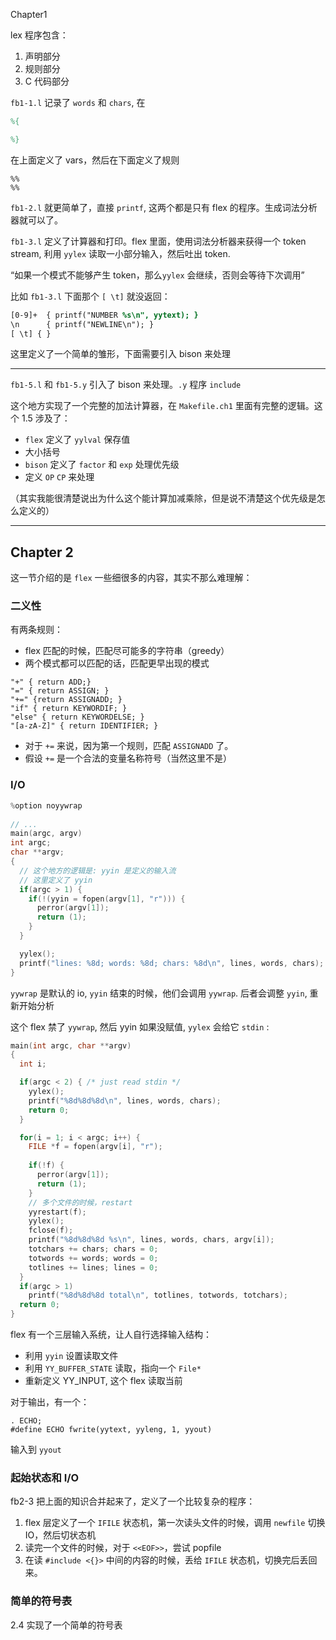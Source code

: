 Chapter1

lex 程序包含：

1. 声明部分
2. 规则部分
3. C 代码部分

`fb1-1.l`  记录了 `words` 和 `chars`, 在 

```lex
%{

%}
```

在上面定义了 vars，然后在下面定义了规则

```
%%
%%
```

`fb1-2.l` 就更简单了，直接 `printf`, 这两个都是只有 flex 的程序。生成词法分析器就可以了。

`fb1-3.l` 定义了计算器和打印。flex 里面，使用词法分析器来获得一个 token stream, 利用 `yylex` 读取一小部分输入，然后吐出 token.

“如果一个模式不能够产生 token，那么`yylex` 会继续，否则会等待下次调用”

比如  `fb1-3.l` 下面那个 `[ \t]` 就没返回：

```lex
[0-9]+	{ printf("NUMBER %s\n", yytext); }
\n      { printf("NEWLINE\n"); }
[ \t] { }
```

这里定义了一个简单的雏形，下面需要引入 bison 来处理

---

`fb1-5.l` 和 `fb1-5.y` 引入了 bison 来处理。`.y` 程序 `include` 

这个地方实现了一个完整的加法计算器，在 `Makefile.ch1` 里面有完整的逻辑。这个 1.5 涉及了：

* `flex` 定义了 `yylval` 保存值
* 大小括号
* `bison` 定义了 `factor` 和 `exp` 处理优先级
* 定义 `OP` `CP` 来处理

（其实我能很清楚说出为什么这个能计算加减乘除，但是说不清楚这个优先级是怎么定义的）

----

## Chapter 2

这一节介绍的是 `flex` 一些细很多的内容，其实不那么难理解：

### 二义性

有两条规则：

* flex 匹配的时候，匹配尽可能多的字符串（greedy）
* 两个模式都可以匹配的话，匹配更早出现的模式

```
"+" { return ADD;}
"=" { return ASSIGN; }
"+=" {return ASSIGNADD; }
"if" { return KEYWORDIF; }
"else" { return KEYWORDELSE; }
"[a-zA-Z]" { return IDENTIFIER; }
```

* 对于 `+=` 来说，因为第一个规则，匹配 `ASSIGNADD` 了。
* 假设 `+=` 是一个合法的变量名称符号（当然这里不是）

### I/O

```c
%option noyywrap
  
// ...
main(argc, argv)
int argc;
char **argv;
{
  // 这个地方的逻辑是: yyin 是定义的输入流
  // 这里定义了 yyin
  if(argc > 1) {
    if(!(yyin = fopen(argv[1], "r"))) {
      perror(argv[1]);
      return (1);
    }
  }

  yylex();
  printf("lines: %8d; words: %8d; chars: %8d\n", lines, words, chars);
}
```

`yywrap` 是默认的 io, `yyin` 结束的时候，他们会调用 `yywrap`. 后者会调整 `yyin`, 重新开始分析

这个 flex 禁了 `yywrap`, 然后 yyin 如果没赋值, `yylex` 会给它 `stdin` :

```c
main(int argc, char **argv)
{
  int i;

  if(argc < 2) { /* just read stdin */
    yylex();
    printf("%8d%8d%8d\n", lines, words, chars);
    return 0;
  }

  for(i = 1; i < argc; i++) {
    FILE *f = fopen(argv[i], "r");
  
    if(!f) {
      perror(argv[1]);
      return (1);
    }
    // 多个文件的时候，restart
    yyrestart(f);
    yylex();
    fclose(f);
    printf("%8d%8d%8d %s\n", lines, words, chars, argv[i]);
    totchars += chars; chars = 0;
    totwords += words; words = 0;
    totlines += lines; lines = 0;
  }
  if(argc > 1)
    printf("%8d%8d%8d total\n", totlines, totwords, totchars);
  return 0;
}
```

flex 有一个三层输入系统，让人自行选择输入结构：

* 利用 `yyin` 设置读取文件
* 利用 `YY_BUFFER_STATE` 读取，指向一个 `File*`
* 重新定义 YY_INPUT, 这个 flex 读取当前

对于输出，有一个：

```
. ECHO;
#define ECHO fwrite(yytext, yyleng, 1, yyout)
```

输入到 `yyout`

### 起始状态和 I/O

fb2-3 把上面的知识合并起来了，定义了一个比较复杂的程序：

1. flex 层定义了一个 `IFILE` 状态机，第一次读头文件的时候，调用 `newfile` 切换 IO，然后切状态机
2. 读完一个文件的时候，对于 `<<EOF>>`，尝试 popfile
3. 在读 `#include <{}>` 中间的内容的时候，丢给 `IFILE` 状态机，切换完后丢回来。

### 简单的符号表

2.4 实现了一个简单的符号表